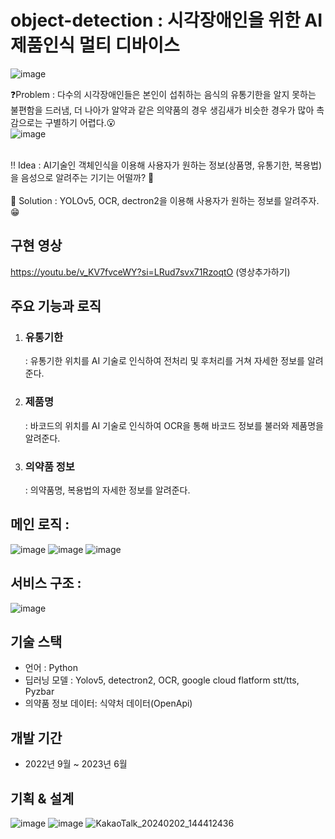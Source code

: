 # object-detection : 시각장애인을 위한 AI 제품인식 멀티 디바이스
![image](https://github.com/hyobin0726/object_detection/assets/140376727/8ee7e75f-bc12-4b2e-8010-649361507d2b)

❓Problem : 다수의 시각장애인들은 본인이 섭취하는 음식의 유통기한을 알지 못하는 불편함을 드러냄, 더 나아가 알약과 같은 의약품의 경우 생김새가 비슷한 경우가 많아 촉감으로는 구별하기 어렵다.😮<br/>
![image](https://github.com/hyobin0726/object_detection/assets/140376727/26a36441-28ec-4f54-9bc5-a8638bd9b30b)

<br/>
‼ Idea : AI기술인 객체인식을 이용해 사용자가 원하는 정보(상품명, 유통기한, 복용법)을 음성으로 알려주는 기기는 어떨까? 🤔<br/>
<br/>
💯 Solution : YOLOv5, OCR, dectron2을 이용해 사용자가 원하는 정보를 알려주자.😁<br/>

## 구현 영상
https://youtu.be/v_KV7fvceWY?si=LRud7svx71RzoqtO
(영상추가하기)
## 주요 기능과 로직
1. ### 유통기한
   : 유통기한 위치를 AI 기술로 인식하여 전처리 및 후처리를 거쳐 자세한 정보를 알려준다. 
2. ### 제품명
   : 바코드의 위치를 AI 기술로 인식하여 OCR을 통해 바코드 정보를 불러와 제품명을 알려준다.
3. ### 의약품 정보
   : 의약품명, 복용법의 자세한 정보를 알려준다.

## 메인 로직 :
![image](https://github.com/hyobin0726/object_detection/assets/140376727/9014f363-ed69-47cc-9ca3-7b8921632c97)
![image](https://github.com/hyobin0726/object_detection/assets/140376727/089c12d1-c42f-424a-b809-27076b5e3d25)
![image](https://github.com/hyobin0726/object_detection/assets/140376727/e25679b7-f839-4b48-86f2-778985a6eca3)

## 서비스 구조 :
![image](https://github.com/hyobin0726/object_detection/assets/140376727/68cb2168-1b9d-45a9-abfa-33c13de3dc06)

## 기술 스택
* 언어 : Python
* 딥러닝 모델 : Yolov5, detectron2, OCR, google cloud flatform stt/tts, Pyzbar
* 의약품 정보 데이터: 식약처 데이터(OpenApi)
  
## 개발 기간
* 2022년 9월 ~ 2023년 6월 <br/>

## 기획 & 설계
![image](https://github.com/hyobin0726/object_detection/assets/140376727/1ed2609a-6503-4263-8a97-62cd07acf88a)
![image](https://github.com/hyobin0726/object_detection/assets/140376727/24f069e4-4fee-49b3-9c1a-98933dba6eb6)
![KakaoTalk_20240202_144412436](https://github.com/hyobin0726/object_detection/assets/140376727/48ae92aa-83e2-4726-ae46-db6d89deedbf)

